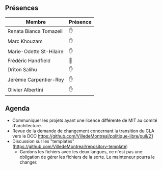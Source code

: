 ## Présences
<!---
Présent: ✋
Absent: 👤
-->
Membre|Présence
-------|--------
Renata Bianca Tomazeli |  ✋
Marc Khouzam | ✋
Marie-Odette St-Hilaire | ✋
Frédéric Handfield | 👤
Driton Salihu | ✋
Jérémie Carpentier-Roy | ✋
Olivier Albertini | ✋

## Agenda

- Communiquer les projets ayant une licence différente de MIT au comité d'architecture.
- Revue de la demande de changement concernant la transition du CLA vers le DCO https://github.com/VilledeMontreal/politique-libre/pull/21
- Discussion sur les "templates" (https://github.com/VilledeMontreal/repository-template)
    - Gardons les fichiers avec les deux langues, ce n'est pas une obligation de gérer les fichiers de la sorte. Le mainteneur pourra le changer.

